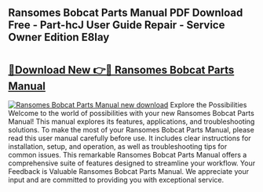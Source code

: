 ## Ransomes Bobcat Parts Manual PDF Download Free - Part-hcJ User Guide Repair - Service Owner Edition E8Iay

# <h2><a href="http://bc70435.oget.top/?id=Ransomes+Bobcat+Parts+Manual">🔗Download New 👉🔴 Ransomes Bobcat Parts Manual</a></h2>

[![Ransomes Bobcat Parts Manual new download](https://i.imgur.com/5g1atiW.png)](http://bc70435.oget.top/?id=Ransomes+Bobcat+Parts+Manual)
Explore the Possibilities Welcome to the world of possibilities with your new Ransomes Bobcat Parts Manual! This manual explores its features, applications, and troubleshooting solutions. To make the most of your Ransomes Bobcat Parts Manual, please read this user manual carefully before use. It includes clear instructions for installation, setup, and operation, as well as troubleshooting tips for common issues. This remarkable Ransomes Bobcat Parts Manual offers a comprehensive suite of features designed to streamline your workflow. Your Feedback is Valuable Ransomes Bobcat Parts Manual. We appreciate your input and are committed to providing you with exceptional service.
